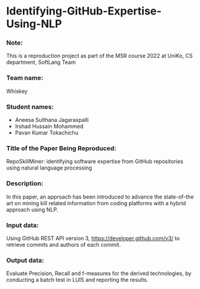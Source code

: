 # Identifying-GitHub-Expertise-Using-NLP
### Note: 
This is a reproduction project as part of the MSR course 2022 at UniKo, CS department, SoftLang Team
### Team name: 
Whiskey
### Student names: 
- Aneesa Sulthana Jagaraspalli
- Irshad Hussain Mohammed
- Pavan Kumar Tokachichu

### Title of the Paper Being Reproduced: 
 RepoSkillMiner: identifying software expertise from GitHub repositories using natural language processing


### Description: 
In this paper, an approach has been introduced to advance the state-of-the art on mining kill related information from coding platforms with a hybrid approach using NLP.

### Input data:  
Using GitHub REST API version 3, https://developer.github.com/v3/ to retrieve commits and authors of each commit. 

### Output data: 
Evaluate Precision, Recall and f-measures for the derived technologies, by conducting a batch test in LUIS and reporting the results.
